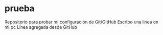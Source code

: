 # prueba
Repositorio para probar mi configuración de Git/GitHub
Escribo una linea en mi pc
Línea agregada desde GitHub
